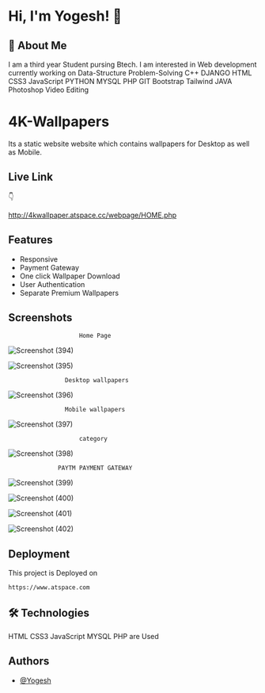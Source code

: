
# Hi, I'm Yogesh! 👋
## 🚀 About Me
I am a third year Student pursing Btech.
I am interested in Web development currently working on Data-Structure Problem-Solving C++ DJANGO HTML CSS3 JavaScript PYTHON MYSQL PHP GIT Bootstrap Tailwind JAVA Photoshop Video Editing

# 4K-Wallpapers 
Its a static website website which contains wallpapers for Desktop as well as Mobile.




## Live Link

👇

http://4kwallpaper.atspace.cc/webpage/HOME.php
## Features

- Responsive
- Payment Gateway
- One click Wallpaper Download
- User Authentication
- Separate Premium Wallpapers
## Screenshots


                        Home Page
![Screenshot (394)](https://user-images.githubusercontent.com/52989607/134781703-02faad41-8efb-416e-a842-43f4eeb362f8.png)
                                   
![Screenshot (395)](https://user-images.githubusercontent.com/52989607/134781705-921a4356-6ffc-445f-b7f7-58f983d53181.png)
 
                    Desktop wallpapers
![Screenshot (396)](https://user-images.githubusercontent.com/52989607/134781706-1d1c8f78-5010-4f68-9643-5430d679e62c.png)
    
                    Mobile wallpapers      
![Screenshot (397)](https://user-images.githubusercontent.com/52989607/134781707-82a81bc8-6dee-4cd1-8054-ce418842963b.png)

                        category  
![Screenshot (398)](https://user-images.githubusercontent.com/52989607/134781708-9e22d73b-15eb-4aa6-80ae-dc8db5d75bfc.png)

                  PAYTM PAYMENT GATEWAY
![Screenshot (399)](https://user-images.githubusercontent.com/52989607/134781710-4912501a-645f-4ed4-929e-891206e8aae9.png)

![Screenshot (400)](https://user-images.githubusercontent.com/52989607/134781711-dcecd1d6-6c23-45ef-b1af-37a8b15a0b5a.png)

![Screenshot (401)](https://user-images.githubusercontent.com/52989607/134781713-c118d57a-d11e-4b99-bb9c-86657aac3872.png)

![Screenshot (402)](https://user-images.githubusercontent.com/52989607/134781714-ecb6d2c1-80be-4b69-bcc4-3554f28e469c.png)
## Deployment

This project is Deployed on

```bash
https://www.atspace.com

```

  
## 🛠 Technologies
HTML CSS3 JavaScript MYSQL PHP are Used

  
## Authors

- [@Yogesh](https://github.com/yogesh2k21)

  
